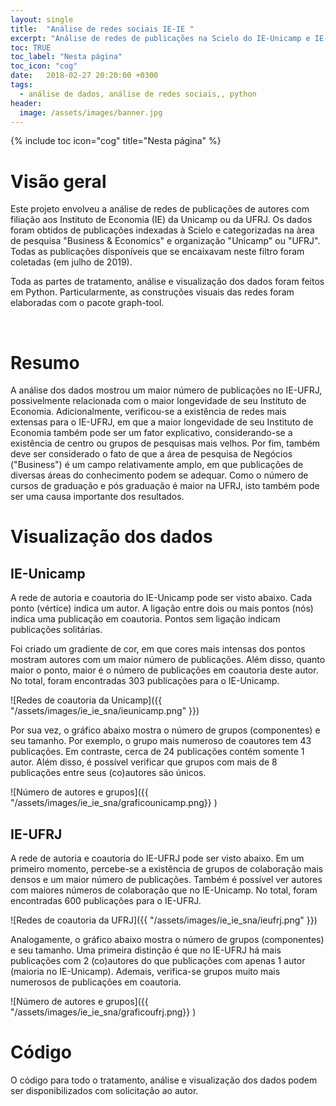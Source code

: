 ```yaml
---
layout: single
title:  "Análise de redes sociais IE-IE "
excerpt: "Análise de redes de publicações na Scielo do IE-Unicamp e IE-UFRJ."
toc: TRUE
toc_label: "Nesta página"
toc_icon: "cog"
date:   2018-02-27 20:20:00 +0300
tags:
  - análise de dados, análise de redes sociais,, python
header:
  image: /assets/images/banner.jpg
---
```


{% include toc icon="cog" title="Nesta página" %}


# Visão geral

Este projeto envolveu a análise de redes de publicações de autores com filiação aos Instituto de Economia (IE) da Unicamp ou da UFRJ. Os dados foram obtidos de publicações indexadas à Scielo e categorizadas na àrea de pesquisa "Business & Economics" e organização "Unicamp" ou "UFRJ". Todas as publicações disponíveis que se encaixavam neste filtro foram coletadas (em julho de 2019).

Toda as partes de tratamento, análise e visualização dos dados foram feitos em Python. Particularmente, as construções visuais das redes foram elaboradas com o pacote graph-tool.

<br/>

# Resumo

A análise dos dados mostrou um maior número de publicações no IE-UFRJ, possivelmente relacionada com o maior longevidade de seu Instituto de Economia. Adicionalmente, verificou-se a existência de redes mais extensas para o IE-UFRJ, em que a maior longevidade de seu Instituto de Economia também pode ser um fator explicativo, considerando-se a existência de centro ou grupos de pesquisas mais velhos. Por fim, também deve ser considerado o fato de que a área de pesquisa de Negócios ("Business") é um campo relativamente amplo, em que publicações de diversas áreas do conhecimento podem se adequar. Como o número de cursos de graduação e pós graduação é maior na UFRJ, isto também pode ser uma causa importante dos resultados.

# Visualização dos dados

## IE-Unicamp

A rede de autoria e coautoria do IE-Unicamp pode ser visto abaixo. Cada ponto (vértice) indica um autor. A ligação entre dois ou mais pontos (nós) indica uma publicação em coautoria. Pontos sem ligação indicam publicações solitárias.

Foi criado um gradiente de cor, em que cores mais intensas dos pontos mostram autores com um maior número de publicações. Além disso, quanto maior o ponto, maior é o número de publicações em coautoria deste autor. No total, foram encontradas 303 publicações para o IE-Unicamp.

![Redes de coautoria da Unicamp]({{ "/assets/images/ie_ie_sna/ieunicamp.png" }})

Por sua vez, o gráfico abaixo mostra o número de grupos (componentes) e seu tamanho. Por exemplo, o grupo mais numeroso de coautores tem 43 publicações. Em contraste, cerca de 24 publicações contém somente 1 autor. Além disso, é possível verificar que grupos com mais de 8 publicações entre seus (co)autores são únicos.

  
![Número de autores e grupos]({{ "/assets/images/ie_ie_sna/graficounicamp.png}} )

## IE-UFRJ
	
A rede de autoria e coautoria do IE-UFRJ pode ser visto abaixo. Em um primeiro momento, percebe-se a existência de grupos de colaboração mais densos e um maior número de publicações. Também é possível ver autores com maiores números de colaboração que no IE-Unicamp. No total, foram encontradas 600 publicações para o IE-UFRJ.

![Redes de coautoria da UFRJ]({{ "/assets/images/ie_ie_sna/ieufrj.png" }})

Analogamente, o gráfico abaixo mostra o número de grupos (componentes) e seu tamanho. Uma primeira distinção é que no IE-UFRJ há mais publicações com 2 (co)autores do que publicações com apenas 1 autor (maioria no IE-Unicamp). Ademais, verifica-se grupos muito mais numerosos de publicações em coautoria.

 
![Número de autores e grupos]({{ "/assets/images/ie_ie_sna/graficoufrj.png}} )

# Código

O código para todo o tratamento, análise e visualização dos dados podem ser disponibilizados com solicitação ao autor.